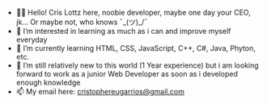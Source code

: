- 🐱‍🏍 Hello! Cris Lottz here, noobie developer, maybe one day your CEO, jk... Or maybe not, who knows ¯\_(ツ)_/¯
- 🧠 I’m interested in learning as much as i can and improve myself everyday
- 🌵 I’m currently learning HTML, CSS, JavaScript, C++, C#, Java, Phyton, etc.
- 🎊 I’m still relatively new to this world (1 Year experience) but i am looking forward
     to work as a junior Web Developer as soon as i developed enough knowledge
- 📫 My email here: cristophereugarrios@gmail.com

<!---
                  .,,uod8B8bou,,.
              ..,uod8BBBBBBBBBBBBBBBBRPFT?l!i:.
         ,=m8BBBBBBBBBBBBBBBRPFT?!||||||||||||||
         !...:!TVBBBRPFT||||||||||!!^^""'   ||||
         !.......:!?|||||!!^^""'            ||||
         !.........||||                     ||||
         !.........||||                     ||||
         !.........||||      Hello          ||||
         !.........||||          World!     ||||
         !.........||||                     ||||
         !.........||||                     ||||
         `.........||||                    ,||||
          .;.......||||               _.-!!|||||
   .,uodWBBBBb.....||||       _.-!!|||||||||!:'
!YBBBBBBBBBBBBBBb..!|||:..-!!|||||||!iof68BBBBBb
!..YBBBBBBBBBBBBBBb!!||||||||!iof68BBBBBBRPFT?!::   
!....YBBBBBBBBBBBBBBbaaitf68BBBBBBRPFT?!:::::::::     
!......YBBBBBBBBBBBBBBBBBBBRPFT?!::::::;:!^"`;:::       
!........YBBBBBBBBBBRPFT?!::::::::::^''...::::::;         
`..........YBRPFT?!::::::::::::::::::::::::;iof68bo.     
  `..........:::::::::::::::::::::::;iof688888888888b.     
      `......:::::::::;iof688888888888888888888888888888b.
        `....:::;iof688888888888888888888888888888888899fT!
          `..::!8888888888888888888888888888888899fT|!^"'
            `' !!988888888888888888888888899fT|!^"'
                `!!8888888888888888899fT|!^"'
                  `!988888888899fT|!^"'
                    `!9899fT|!^"'
                      `!^"'
--->
